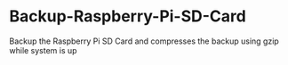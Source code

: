 # Backup-Raspberry-Pi-SD-Card
Backup the Raspberry Pi SD Card and compresses the backup using gzip while system is up
